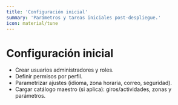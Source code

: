 ```yaml
---
title: 'Configuración inicial'
summary: 'Parámetros y tareas iniciales post-despliegue.'
icon: material/tune
---
```


# Configuración inicial

- Crear usuarios administradores y roles.
- Definir permisos por perfil.
- Parametrizar ajustes (idioma, zona horaria, correo, seguridad).
- Cargar catálogo maestro (si aplica): giros/actividades, zonas y parámetros.
